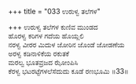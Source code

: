 +++
title = "033 ಉರುಳ್ವ ತಲೆಗಳ"

+++
ಉರುಳ್ವ ತಲೆಗಳ ಕುಣಿವ ಮುಂಡದ  
ಹೊರಳ್ವ ಕರಿಗಳ ಗದೆಯ ಹೊಯ್ಲಲಿ  
ನರಳ್ವ ವೀರರ ಮಿದುಳ ಜೋರಿನ ಜೊಂಡೆ ಜೋಡಣೆಯ  
ಅರಳ್ವ ಕಡಿನಾಳಿಕೆಯ ರಕುತಕೆ  
ಮರಲ್ವ ಭೂತವ್ರಜದ ಝೋಂಪಿಸಿ  
ಕೆರಳ್ವ ಭಟರಟ್ಟೆಗಳಲೆಸೆದುದು ಕೂಡೆ ರಣಭೂಮಿ      ॥33॥